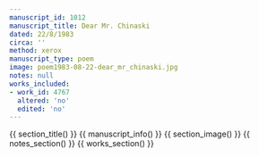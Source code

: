 ```yaml
---
manuscript_id: 1012
manuscript_title: Dear Mr. Chinaski
dated: 22/8/1983
circa: ''
method: xerox
manuscript_type: poem
image: poem1983-08-22-dear_mr_chinaski.jpg
notes: null
works_included:
- work_id: 4767
  altered: 'no'
  edited: 'no'
---
```


{{ section_title() }}
{{ manuscript_info() }}
{{ section_image() }}
{{ notes_section() }}
{{ works_section() }}
